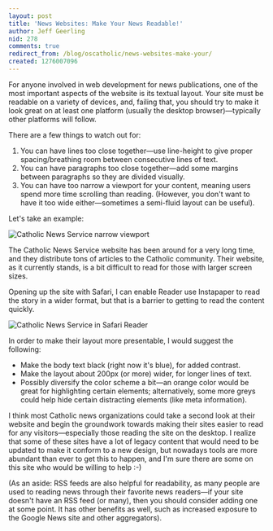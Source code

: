 ```yaml
---
layout: post
title: 'News Websites: Make Your News Readable!'
author: Jeff Geerling
nid: 278
comments: true
redirect_from: /blog/oscatholic/news-websites-make-your/
created: 1276007096
---
```

<p>For anyone involved in web development for news publications, one of the most important aspects of the website is its textual layout.&nbsp;Your site must be readable on a variety of devices, and, failing that, you should try to make it look great on at least one platform (usually the desktop browser)&mdash;typically other platforms will follow.</p>
<p>There are a few things to watch out for:</p>
<ol>
<li>You can have lines too close together&mdash;use line-height to give proper spacing/breathing room between consecutive lines of text.</li>
<li>You can have paragraphs too close together&mdash;add some margins between paragraphs so they are divided visually.</li>
<li>You can have too narrow a viewport for your content, meaning users spend more time scrolling than reading. (However, you don&#39;t want to have it too wide either&mdash;sometimes a semi-fluid layout can be useful).</li>
</ol>
<!--break-->
<p>Let&#39;s take an example:</p>
<p class="rtecenter"><img alt="Catholic News Service narrow viewport" class="imagecache-300px-by-300px" src="http://www.opensourcecatholic.com/sites/opensourcecatholic.com/files/imagecache/300px-by-300px/user-uploads/oscatholic/cns-website-narrow.png" title="" /></p>
<p>The Catholic News Service website has been around for a very long time, and they distribute tons of articles to the Catholic community. Their website, as it currently stands, is a bit difficult to read for those with larger screen sizes.</p>
<p>Opening up the site with Safari, I can enable Reader use Instapaper to read the story in a wider format, but that is a barrier to getting to read the content quickly.</p>
<p class="rtecenter"><img alt="Catholic News Service in Safari Reader" class="imagecache-300px-by-300px" src="http://www.opensourcecatholic.com/sites/opensourcecatholic.com/files/imagecache/300px-by-300px/user-uploads/oscatholic/cns-website-safari-reader.png" title="" /></p>
<p>In order to make their layout more presentable, I would suggest the following:</p>
<ul>
<li>Make the body text black (right now it&#39;s blue), for added contrast.</li>
<li>Make the layout about 200px (or more) wider, for longer lines of text.</li>
<li>Possibly diversify the color scheme a bit&mdash;an orange color would be great for highlighting certain elements; alternatively, some more greys could help hide certain distracting elements (like meta information).</li>
</ul>
<p>I think most Catholic news organizations could take a second look at their website and begin the groundwork towards making their sites easier to read for any visitors&mdash;especially those reading the site on the desktop. I realize that some of these sites have a lot of legacy content that would need to be updated to make it conform to a new design, but nowadays tools are more abundant than ever to get this to happen, and I&#39;m sure there are some on this site who would be willing to help :-)</p>
<p>(As an aside: RSS feeds are also helpful for readability, as many people are used to reading news through their favorite news readers&mdash;if your site doesn&#39;t have an RSS feed (or many), then you should consider adding one at some point. It has other benefits as well, such as increased exposure to the Google News site and other aggregators).</p>
